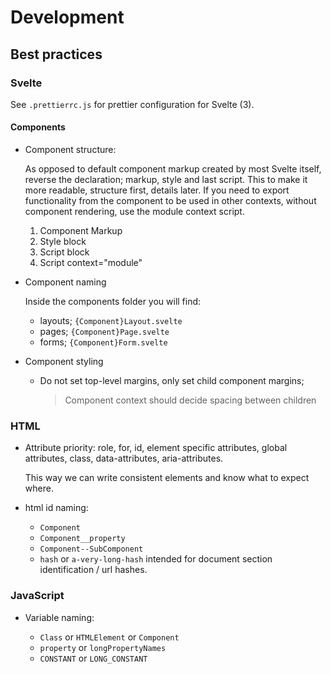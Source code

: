 # Development

## Best practices

### Svelte

See `.prettierrc.js` for prettier configuration for Svelte (3).

#### Components

- Component structure:

  As opposed to default component markup created by most Svelte itself, reverse the declaration; markup, style and last script. This to make it more readable, structure first, details later.
  If you need to export functionality from the component to be used in other contexts, without component rendering, use the module context script.

  1. Component Markup
  2. Style block
  3. Script block
  4. Script context="module"

- Component naming

  Inside the components folder you will find:

  - layouts; `{Component}Layout.svelte`
  - pages; `{Component}Page.svelte`
  - forms; `{Component}Form.svelte`

- Component styling

  - Do not set top-level margins, only set child component margins;

    > Component context should decide spacing between children

### HTML

- Attribute priority: role, for, id, element specific attributes, global attributes, class, data-attributes, aria-attributes.

  This way we can write consistent elements and know what to expect where.

- html id naming:

  - `Component`
  - `Component__property`
  - `Component--SubComponent`
  - `hash` or `a-very-long-hash` intended for document section identification / url hashes.

### JavaScript

- Variable naming:

  - `Class` or `HTMLElement` or `Component`
  - `property` or `longPropertyNames`
  - `CONSTANT` or `LONG_CONSTANT`
